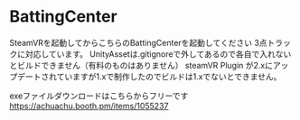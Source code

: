 # BattingCenter

SteamVRを起動してからこちらのBattingCenterを起動してください 3点トラックに対応しています。
UnityAssetは.gitignoreで外してあるので各自で入れないとビルドできません（有料のものはありません）
steamVR Plugin が2.xにアップデートされていますが1.xで制作したのでビルドは1.xでないとできません。


exeファイルダウンロードはこちらからフリーです
https://achuachu.booth.pm/items/1055237
